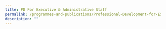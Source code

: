 ```yaml
---
title: PD For Executive & Administrative Staff
permalink: /programmes-and-publications/Professional-Development-for-Executive-and-Administrative-Staff/
description: ""
---
```




